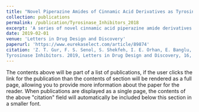 ```yaml
---
title: "Novel Piperazine Amides of Cinnamic Acid Derivatives as Tyrosinase Inhibitors."
collection: publications
permalink: /publication/Tyrosinase_Inhibitors_2018
excerpt: 'A series of novel cinnamic acid piperazine amide derivatives has been designed and synthesized, and their biological activities were also evaluated as potential tyrosinase inhibitors. Compounds 9, 11 and 17 showed the most potent biological activity (IC50 = 66.5, 61.1 and 66 µM, respectively). In silico docking simulation was performed to position compound 11 into the Agaricus bisporus mushroom tyrosinase’s active site to determine the putative binding interactions. Results and Conclusion The results indicated that compound 11 could serve as a promising lead compound for further development of potent tyrosinase inhibitors.'
date: 2019-02-01
venue: 'Letters in Drug Design and Discovery'
paperurl: 'https://www.eurekaselect.com/article/89874'
citation: 'Z. T. Gur, F. S. Senol, S. Shekfeh, I. E. Orhan, E. Banglu, B. Caliskan, Novel Piperazine Amides of Cinnamic Acid Derivatives as
Tyrosinase Inhibitors. 2019, Letters in Drug Design and Discovery, 16, 36-44.'
---
```


The contents above will be part of a list of publications, if the user clicks the link for the publication than the contents of section will be rendered as a full page, allowing you to provide more information about the paper for the reader. When publications are displayed as a single page, the contents of the above "citation" field will automatically be included below this section in a smaller font.
